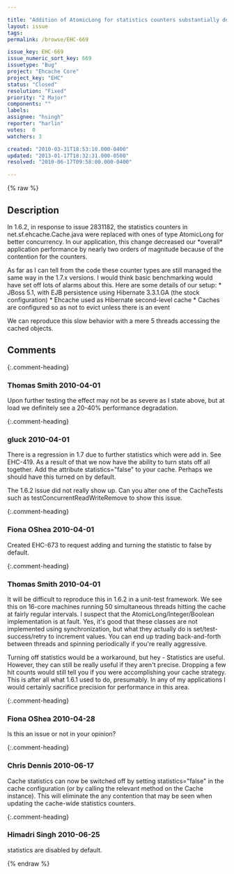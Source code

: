 ```yaml
---

title: "Addition of AtomicLong for statistics counters substantially decreases performance"
layout: issue
tags: 
permalink: /browse/EHC-669

issue_key: EHC-669
issue_numeric_sort_key: 669
issuetype: "Bug"
project: "Ehcache Core"
project_key: "EHC"
status: "Closed"
resolution: "Fixed"
priority: "2 Major"
components: ""
labels: 
assignee: "hsingh"
reporter: "harlin"
votes:  0
watchers: 3

created: "2010-03-31T18:53:10.000-0400"
updated: "2013-01-17T18:32:31.000-0500"
resolved: "2010-06-17T09:58:00.000-0400"

---
```




{% raw %}



## Description

<div markdown="1" class="description">

In 1.6.2, in response to issue 2831182, the statistics counters in net.sf.ehcache.Cache.java were replaced with ones of type AtomicLong for better concurrency. In our application, this change decreased our \*overall\* application performance by nearly two orders of magnitude because of the contention for the counters.

As far as I can tell from the code these counter types are still managed the same way in the 1.7.x versions.  I would think basic benchmarking would have set off lots of alarms about this.  Here are some details of our setup:
\* JBoss 5.1, with EJB persistence using Hibernate 3.3.1.GA (the stock configuration)
\* Ehcache used as Hibernate second-level cache
\* Caches are configured so as not to evict unless there is an event

We can reproduce this slow behavior with a mere 5 threads accessing the cached objects.

</div>

## Comments


{:.comment-heading}
### **Thomas Smith** <span class="date">2010-04-01</span>

<div markdown="1" class="comment">

Upon further testing the effect may not be as severe as I state above, but at load we definitely see a 20-40% performance degradation.

</div>


{:.comment-heading}
### **gluck** <span class="date">2010-04-01</span>

<div markdown="1" class="comment">

There is a regression in 1.7 due to further statistics which were add in. See EHC-419. As a result of that we now have the ability to turn stats off all together. Add the attribute statistics="false" to your cache. Perhaps we should have this turned on by default.

The 1.6.2 issue did not really show up. Can you alter one of the CacheTests such as testConcurrentReadWriteRemove to show this issue.

</div>


{:.comment-heading}
### **Fiona OShea** <span class="date">2010-04-01</span>

<div markdown="1" class="comment">

Created EHC-673 to request adding and turning the statistic to false by default.

</div>


{:.comment-heading}
### **Thomas Smith** <span class="date">2010-04-01</span>

<div markdown="1" class="comment">

It will be difficult to reproduce this in 1.6.2 in a unit-test framework. We see this on 16-core machines running 50 simultaneous threads hitting the cache at fairly regular intervals. I suspect that the AtomicLong/Integer/Boolean implementation is at fault. Yes, it's good that these classes are not implemented using synchronization, but what they actually do is set/test-success/retry to increment values.  You can end up trading back-and-forth between threads and spinning periodically if you're really aggressive.

Turning off statistics would be a workaround, but hey - Statistics are useful. However, they can still be really useful if they aren't precise.  Dropping a few hit counts would still tell you if you were accomplishing your cache strategy. This is after all what 1.6.1 used to do, presumably. In any of my applications I would certainly sacrifice precision for performance in this area.

</div>


{:.comment-heading}
### **Fiona OShea** <span class="date">2010-04-28</span>

<div markdown="1" class="comment">

Is this an issue or not in your opinion?

</div>


{:.comment-heading}
### **Chris Dennis** <span class="date">2010-06-17</span>

<div markdown="1" class="comment">

Cache statistics can now be switched off by setting statistics="false" in the cache configuration (or by calling the relevant method on the Cache instance).  This will eliminate the any contention that may be seen when updating the cache-wide statistics counters. 

</div>


{:.comment-heading}
### **Himadri Singh** <span class="date">2010-06-25</span>

<div markdown="1" class="comment">

statistics are disabled by default.

</div>



{% endraw %}
